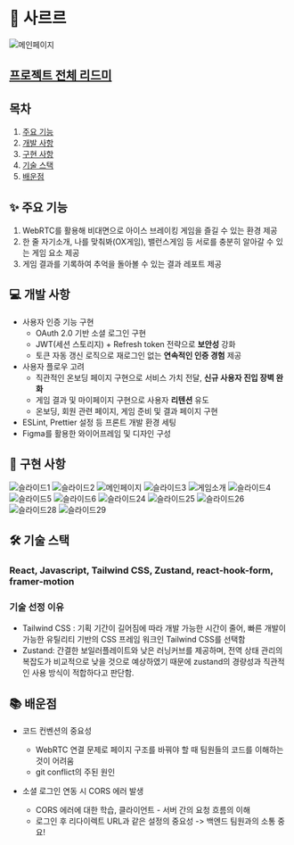 # 🧊 사르르


![메인페이지](https://github.com/user-attachments/assets/db6ec033-055f-4520-9414-09c8921afdbf)

## [프로젝트 전체 리드미](https://github.com/ssafyhapy/client)

## 목차

1. [주요 기능](#-주요-기능)
2. [개발 사항](#-개발-사항)
3. [구현 사항](#-구현-사항)
4. [기술 스택](#-기술-스택)
5. [배운점](#-배운점)

## ✨ 주요 기능
1. WebRTC를 활용해 비대면으로 아이스 브레이킹 게임을 즐길 수 있는 환경 제공
2. 한 줄 자기소개, 나를 맞춰봐(OX게임), 밸런스게임 등 서로를 충분히 알아갈 수 있는 게임 요소 제공
3. 게임 결과를 기록하여 추억을 돌아볼 수 있는 결과 레포트 제공

## 💻 개발 사항

- 사용자 인증 기능 구현
  - OAuth 2.0 기반 소셜 로그인 구현
  - JWT(세션 스토리지) + Refresh token 전략으로 **보안성** 강화
  - 토큰 자동 갱신 로직으로 재로그인 없는 **연속적인 인증 경험** 제공
- 사용자 플로우 고려
  - 직관적인 온보딩 페이지 구현으로 서비스 가치 전달, **신규 사용자 진입 장벽 완화**
  - 게임 결과 및 마이페이지 구현으로 사용자 **리텐션** 유도
  - 온보딩, 회원 관련 페이지, 게임 준비 및 결과 페이지 구현
- ESLint, Prettier 설정 등 프론트 개발 환경 세팅
- Figma를 활용한 와이어프레임 및 디자인 구성

## 📢 구현 사항
![슬라이드1](https://github.com/user-attachments/assets/c96bc0e0-7cc8-42b7-83fa-5aea529b1ca3)
![슬라이드2](https://github.com/user-attachments/assets/0865c3a4-be6a-45b5-a3e1-ff04cac9735c)
![메인페이지](https://github.com/user-attachments/assets/2688f44c-06f5-48a3-9e17-114dbe625071)
![슬라이드3](https://github.com/user-attachments/assets/8ec47129-28f9-46a3-97e0-f976953469dd)
![게임소개](https://github.com/user-attachments/assets/8548df2e-d8d2-4977-b0b9-58c11da62f99)
![슬라이드4](https://github.com/user-attachments/assets/7c29a6b6-eb40-4a51-bae9-40a1d74039ae)
![슬라이드5](https://github.com/user-attachments/assets/17a54549-45f9-4147-aaf8-361ad5898f45)
![슬라이드6](https://github.com/user-attachments/assets/990b450a-9351-404d-b6d9-f4aa8d357e6e)
![슬라이드24](https://github.com/user-attachments/assets/77ee52f8-cdc7-41c7-b9fe-795abd577aff)
![슬라이드25](https://github.com/user-attachments/assets/4db94483-053d-45ee-9a0c-46c75061ef77)
![슬라이드26](https://github.com/user-attachments/assets/c5e16305-9efc-4195-b3f7-13d49bc9ed12)
![슬라이드28](https://github.com/user-attachments/assets/7dd32c32-f1bb-4c2e-aeac-1516349a43e7)
![슬라이드29](https://github.com/user-attachments/assets/822148ae-b095-4573-a748-578f6101125f)

## 🛠 기술 스택
### React, Javascript, Tailwind CSS, Zustand, react-hook-form, framer-motion

### 기술 선정 이유
- Tailwind CSS : 기획 기간이 길어짐에 따라 개발 가능한 시간이 줄어, 빠른 개발이 가능한 유틸리티 기반의 CSS 프레임 워크인 Tailwind CSS를 선택함
- Zustand: 간결한 보일러플레이트와 낮은 러닝커브를 제공하며, 전역 상태 관리의 복잡도가 비교적으로 낮을 것으로 예상하였기 때문에 zustand의 경량성과 직관적인 사용 방식이 적합하다고 판단함.

## 📚 배운점
- 코드 컨벤션의 중요성
  - WebRTC 연결 문제로 페이지 구조를 바꿔야 할 때 팀원들의 코드를 이해하는 것이 어려움
  - git conflict의 주된 원인

- 소셜 로그인 연동 시 CORS 에러 발생
  - CORS 에러에 대한 학습, 클라이언트 - 서버 간의 요청 흐름의 이해
  - 로그인 후 리다이렉트 URL과 같은 설정의 중요성 -> 백엔드 팀원과의 소통 중요!

 
